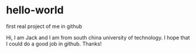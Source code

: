 # hello-world
first real project of me in github

Hi, I am Jack and I am from south china university of technology.
I hope that I could do a good job in github.
Thanks!
